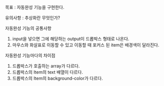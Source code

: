 목표 : 자동완성 기능을 구현한다.

유의사항 : 추상화란 무엇인가?

자동완성 기능의 공통사항

1. input을 넣으면 그에 해당하는 output이 드롭박스 형태로 나온다.
2. 마우스와 화살표로 이동할 수 있고 이동할 때 포커스 된 item은 배경색이 달라진다.

자동완성 기능마다의 차이점

1. 드롭박스가 호출하는 array가 다르다.
2. 드롭박스의 Item의 text 배열이 다르다.
3. 드롭박스의 Item의 background-color가 다르다.
